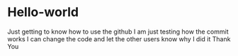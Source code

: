 # Hello-world
Just getting to know how to use the github
I am just testing how the commit works
I can change the code and let the other users know why I did it 
Thank You
